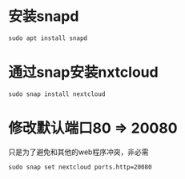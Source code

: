 # 安装snapd
```
sudo apt install snapd
```

# 通过snap安装nxtcloud
```
sudo snap install nextcloud
```
# 修改默认端口80 => 20080
 只是为了避免和其他的web程序冲突，非必需
```
sudo snap set nextcloud ports.http=20080
```

